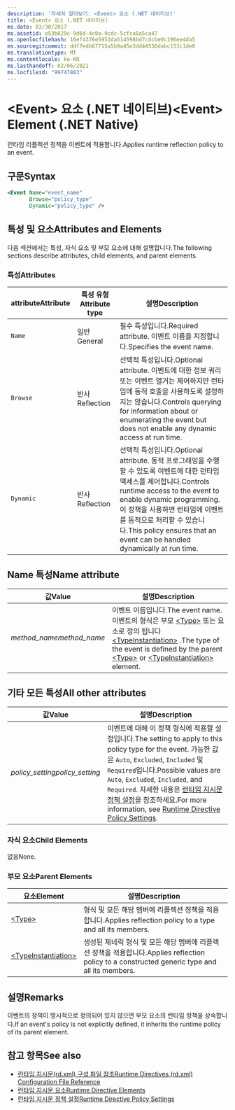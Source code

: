 ```yaml
---
description: '자세히 알아보기: <Event> 요소 (.NET 네이티브)'
title: <Event> 요소 (.NET 네이티브)
ms.date: 03/30/2017
ms.assetid: e53b029c-9d6d-4c0a-9cdc-5cfca8a5ca47
ms.openlocfilehash: 16ef4376e5953da514598bd7cdcbe0c196ee4da5
ms.sourcegitcommit: ddf7edb67715a5b9a45e3dd44536dabc153c1de0
ms.translationtype: MT
ms.contentlocale: ko-KR
ms.lasthandoff: 02/06/2021
ms.locfileid: "99747883"
---
```

# <a name="event-element-net-native"></a><span data-ttu-id="04763-103">\<Event> 요소 (.NET 네이티브)</span><span class="sxs-lookup"><span data-stu-id="04763-103">\<Event> Element (.NET Native)</span></span>

<span data-ttu-id="04763-104">런타임 리플렉션 정책을 이벤트에 적용합니다.</span><span class="sxs-lookup"><span data-stu-id="04763-104">Applies runtime reflection policy to an event.</span></span>  
  
## <a name="syntax"></a><span data-ttu-id="04763-105">구문</span><span class="sxs-lookup"><span data-stu-id="04763-105">Syntax</span></span>  
  
```xml  
<Event Name="event_name"
       Browse="policy_type"
       Dynamic="policy_type" />  
```  
  
## <a name="attributes-and-elements"></a><span data-ttu-id="04763-106">특성 및 요소</span><span class="sxs-lookup"><span data-stu-id="04763-106">Attributes and Elements</span></span>  

 <span data-ttu-id="04763-107">다음 섹션에서는 특성, 자식 요소 및 부모 요소에 대해 설명합니다.</span><span class="sxs-lookup"><span data-stu-id="04763-107">The following sections describe attributes, child elements, and parent elements.</span></span>  
  
### <a name="attributes"></a><span data-ttu-id="04763-108">특성</span><span class="sxs-lookup"><span data-stu-id="04763-108">Attributes</span></span>  
  
|<span data-ttu-id="04763-109">attribute</span><span class="sxs-lookup"><span data-stu-id="04763-109">Attribute</span></span>|<span data-ttu-id="04763-110">특성 유형</span><span class="sxs-lookup"><span data-stu-id="04763-110">Attribute type</span></span>|<span data-ttu-id="04763-111">설명</span><span class="sxs-lookup"><span data-stu-id="04763-111">Description</span></span>|  
|---------------|--------------------|-----------------|  
|`Name`|<span data-ttu-id="04763-112">일반</span><span class="sxs-lookup"><span data-stu-id="04763-112">General</span></span>|<span data-ttu-id="04763-113">필수 특성입니다.</span><span class="sxs-lookup"><span data-stu-id="04763-113">Required attribute.</span></span> <span data-ttu-id="04763-114">이벤트 이름을 지정합니다.</span><span class="sxs-lookup"><span data-stu-id="04763-114">Specifies the event name.</span></span>|  
|`Browse`|<span data-ttu-id="04763-115">반사</span><span class="sxs-lookup"><span data-stu-id="04763-115">Reflection</span></span>|<span data-ttu-id="04763-116">선택적 특성입니다.</span><span class="sxs-lookup"><span data-stu-id="04763-116">Optional attribute.</span></span> <span data-ttu-id="04763-117">이벤트에 대한 정보 쿼리 또는 이벤트 열거는 제어하지만 런타임에 동적 호출을 사용하도록 설정하지는 않습니다.</span><span class="sxs-lookup"><span data-stu-id="04763-117">Controls querying for information about or enumerating the event but does not enable any dynamic access at run time.</span></span>|  
|`Dynamic`|<span data-ttu-id="04763-118">반사</span><span class="sxs-lookup"><span data-stu-id="04763-118">Reflection</span></span>|<span data-ttu-id="04763-119">선택적 특성입니다.</span><span class="sxs-lookup"><span data-stu-id="04763-119">Optional attribute.</span></span> <span data-ttu-id="04763-120">동적 프로그래밍을 수행할 수 있도록 이벤트에 대한 런타임 액세스를 제어합니다.</span><span class="sxs-lookup"><span data-stu-id="04763-120">Controls runtime access to the event to enable dynamic programming.</span></span> <span data-ttu-id="04763-121">이 정책을 사용하면 런타임에 이벤트를 동적으로 처리할 수 있습니다.</span><span class="sxs-lookup"><span data-stu-id="04763-121">This policy ensures that an event can be handled dynamically at run time.</span></span>|  
  
## <a name="name-attribute"></a><span data-ttu-id="04763-122">Name 특성</span><span class="sxs-lookup"><span data-stu-id="04763-122">Name attribute</span></span>  
  
|<span data-ttu-id="04763-123">값</span><span class="sxs-lookup"><span data-stu-id="04763-123">Value</span></span>|<span data-ttu-id="04763-124">설명</span><span class="sxs-lookup"><span data-stu-id="04763-124">Description</span></span>|  
|-----------|-----------------|  
|<span data-ttu-id="04763-125">*method_name*</span><span class="sxs-lookup"><span data-stu-id="04763-125">*method_name*</span></span>|<span data-ttu-id="04763-126">이벤트 이름입니다.</span><span class="sxs-lookup"><span data-stu-id="04763-126">The event name.</span></span> <span data-ttu-id="04763-127">이벤트의 형식은 부모 [\<Type>](type-element-net-native.md) 또는 요소로 정의 됩니다 [\<TypeInstantiation>](typeinstantiation-element-net-native.md) .</span><span class="sxs-lookup"><span data-stu-id="04763-127">The type of the event is defined by the parent [\<Type>](type-element-net-native.md) or [\<TypeInstantiation>](typeinstantiation-element-net-native.md) element.</span></span>|  
  
## <a name="all-other-attributes"></a><span data-ttu-id="04763-128">기타 모든 특성</span><span class="sxs-lookup"><span data-stu-id="04763-128">All other attributes</span></span>  
  
|<span data-ttu-id="04763-129">값</span><span class="sxs-lookup"><span data-stu-id="04763-129">Value</span></span>|<span data-ttu-id="04763-130">설명</span><span class="sxs-lookup"><span data-stu-id="04763-130">Description</span></span>|  
|-----------|-----------------|  
|<span data-ttu-id="04763-131">*policy_setting*</span><span class="sxs-lookup"><span data-stu-id="04763-131">*policy_setting*</span></span>|<span data-ttu-id="04763-132">이벤트에 대해 이 정책 형식에 적용할 설정입니다.</span><span class="sxs-lookup"><span data-stu-id="04763-132">The setting to apply to this policy type for the event.</span></span> <span data-ttu-id="04763-133">가능한 값은 `Auto`, `Excluded`, `Included` 및 `Required`입니다.</span><span class="sxs-lookup"><span data-stu-id="04763-133">Possible values are `Auto`, `Excluded`, `Included`, and `Required`.</span></span> <span data-ttu-id="04763-134">자세한 내용은 [런타임 지시문 정책 설정](runtime-directive-policy-settings.md)을 참조하세요.</span><span class="sxs-lookup"><span data-stu-id="04763-134">For more information, see [Runtime Directive Policy Settings](runtime-directive-policy-settings.md).</span></span>|  
  
### <a name="child-elements"></a><span data-ttu-id="04763-135">자식 요소</span><span class="sxs-lookup"><span data-stu-id="04763-135">Child Elements</span></span>  

 <span data-ttu-id="04763-136">없음</span><span class="sxs-lookup"><span data-stu-id="04763-136">None.</span></span>  
  
### <a name="parent-elements"></a><span data-ttu-id="04763-137">부모 요소</span><span class="sxs-lookup"><span data-stu-id="04763-137">Parent Elements</span></span>  
  
|<span data-ttu-id="04763-138">요소</span><span class="sxs-lookup"><span data-stu-id="04763-138">Element</span></span>|<span data-ttu-id="04763-139">설명</span><span class="sxs-lookup"><span data-stu-id="04763-139">Description</span></span>|  
|-------------|-----------------|  
|[\<Type>](type-element-net-native.md)|<span data-ttu-id="04763-140">형식 및 모든 해당 멤버에 리플렉션 정책을 적용합니다.</span><span class="sxs-lookup"><span data-stu-id="04763-140">Applies reflection policy to a type and all its members.</span></span>|  
|[\<TypeInstantiation>](typeinstantiation-element-net-native.md)|<span data-ttu-id="04763-141">생성된 제네릭 형식 및 모든 해당 멤버에 리플렉션 정책을 적용합니다.</span><span class="sxs-lookup"><span data-stu-id="04763-141">Applies reflection policy to a constructed generic type and all its members.</span></span>|  
  
## <a name="remarks"></a><span data-ttu-id="04763-142">설명</span><span class="sxs-lookup"><span data-stu-id="04763-142">Remarks</span></span>  

 <span data-ttu-id="04763-143">이벤트의 정책이 명시적으로 정의되어 있지 않으면 부모 요소의 런타임 정책을 상속합니다.</span><span class="sxs-lookup"><span data-stu-id="04763-143">If an event's policy is not explicitly defined, it inherits the runtime policy of its parent element.</span></span>  
  
## <a name="see-also"></a><span data-ttu-id="04763-144">참고 항목</span><span class="sxs-lookup"><span data-stu-id="04763-144">See also</span></span>

- [<span data-ttu-id="04763-145">런타임 지시문(rd.xml) 구성 파일 참조</span><span class="sxs-lookup"><span data-stu-id="04763-145">Runtime Directives (rd.xml) Configuration File Reference</span></span>](runtime-directives-rd-xml-configuration-file-reference.md)
- [<span data-ttu-id="04763-146">런타임 지시문 요소</span><span class="sxs-lookup"><span data-stu-id="04763-146">Runtime Directive Elements</span></span>](runtime-directive-elements.md)
- [<span data-ttu-id="04763-147">런타임 지시문 정책 설정</span><span class="sxs-lookup"><span data-stu-id="04763-147">Runtime Directive Policy Settings</span></span>](runtime-directive-policy-settings.md)
